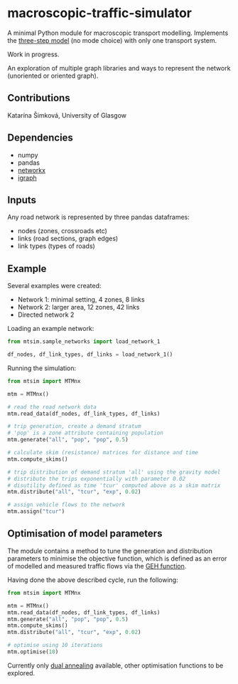 # macroscopic-traffic-simulator

A minimal Python module for macroscopic transport modelling.
Implements the [three-step model](https://www.transitwiki.org/TransitWiki/index.php/Four-step_travel_model) 
(no mode choice) with only one transport system.

Work in progress.

An exploration of multiple graph libraries and ways to represent the network 
(unoriented or oriented graph).


## Contributions
Katarína Šimková, University of Glasgow


## Dependencies
* numpy
* pandas
* [networkx](https://networkx.github.io/documentation/latest/)
* [igraph](https://igraph.org/python/)

## Inputs
Any road network is represented by three pandas dataframes:
* nodes (zones, crossroads etc)
* links (road sections, graph edges)
* link types (types of roads)


## Example
Several examples were created:
* Network 1: minimal setting, 4 zones, 8 links
* Network 2: larger area, 12 zones, 42 links
* Directed network 2

Loading an example network:
```python
from mtsim.sample_networks import load_network_1

df_nodes, df_link_types, df_links = load_network_1()
```


Running the simulation:
```python
from mtsim import MTMnx

mtm = MTMnx()

# read the road network data
mtm.read_data(df_nodes, df_link_types, df_links)

# trip generation, create a demand stratum
# 'pop' is a zone attribute containing population
mtm.generate("all", "pop", "pop", 0.5)

# calculate skim (resistance) matrices for distance and time
mtm.compute_skims()

# trip distribution of demand stratum 'all' using the gravity model
# distribute the trips exponentially with parameter 0.02 
# disutility defined as time 'tcur' computed above as a skim matrix
mtm.distribute("all", "tcur", "exp", 0.02)

# assign vehicle flows to the network
mtm.assign("tcur")
```

## Optimisation of model parameters
The module contains a method to tune the generation and distribution parameters 
to minimise the objective function, which is defined as an error of modelled and
measured traffic flows via the [GEH function](https://en.wikipedia.org/wiki/GEH_statistic).

Having done the above described cycle, run the following:
```python
from mtsim import MTMnx

mtm = MTMnx()
mtm.read_data(df_nodes, df_link_types, df_links)
mtm.generate("all", "pop", "pop", 0.5)
mtm.compute_skims()
mtm.distribute("all", "tcur", "exp", 0.02)

# optimise using 10 iterations
mtm.optimise(10)
```
Currently only [dual annealing](https://docs.scipy.org/doc/scipy/reference/generated/scipy.optimize.dual_annealing.html)
available, other optimisation functions to be explored.



